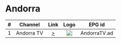 <h1>Andorra</h1>

| #    | Channel        | Link  | Logo | EPG id |
|:----:|:--------------:|:-----:|:----:|:------:|
| 1 | Andorra TV  | [>](https://videos.rtva.ad/live/rtva/playlist.m3u8) | <img height="20" src="https://upload.wikimedia.org/wikipedia/commons/3/32/Logo_Andorra_Televisi%C3%B3.png"/> | AndorraTV.ad |
